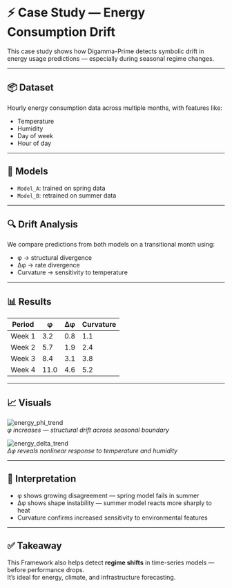 # ⚡ Case Study — Energy Consumption Drift

This case study shows how Digamma-Prime detects symbolic drift in energy usage predictions — especially during seasonal regime changes.

---

## 📦 Dataset

Hourly energy consumption data across multiple months, with features like:

- Temperature  
- Humidity  
- Day of week  
- Hour of day

---

## 🧪 Models

- `Model_A`: trained on spring data  
- `Model_B`: retrained on summer data

---

## 🔍 Drift Analysis

We compare predictions from both models on a transitional month using:

- φ → structural divergence  
- Δφ → rate divergence  
- Curvature → sensitivity to temperature

---

## 📊 Results

| Period      | φ     | Δφ    | Curvature |
|-------------|-------|-------|-----------|
| Week 1      | 3.2   | 0.8   | 1.1       |
| Week 2      | 5.7   | 1.9   | 2.4       |
| Week 3      | 8.4   | 3.1   | 3.8       |
| Week 4      | 11.0  | 4.6   | 5.2       |

---

## 📈 Visuals

![energy_phi_trend](../images/energy_phi_trend.png)  
*φ increases — structural drift across seasonal boundary*

![energy_delta_trend](../images/energy_delta_trend.png)  
*Δφ reveals nonlinear response to temperature and humidity*

---

## 🧠 Interpretation

- φ shows growing disagreement — spring model fails in summer  
- Δφ shows shape instability — summer model reacts more sharply to heat  
- Curvature confirms increased sensitivity to environmental features

---

## ✅ Takeaway

This Framework also helps detect **regime shifts** in time-series models — before performance drops.  
It’s ideal for energy, climate, and infrastructure forecasting.

